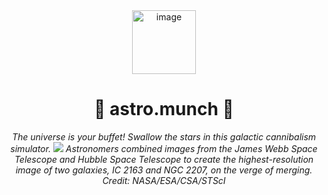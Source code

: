 <div align="center">
  <img width="102" height="102" alt="image" src="https://github.com/user-attachments/assets/f1f81f1f-dd3f-4c07-815e-4efc79b7ac7f" />

  <h1> 🌌 astro.munch 🌠 </h1>
  <em> The universe is your buffet! Swallow the stars in this galactic cannibalism simulator. </em>
  <img src = "https://github.com/user-attachments/assets/4c4872e5-1d7d-420e-a137-a29181f42b2f">
  <em>Astronomers combined images from the James Webb Space Telescope and Hubble Space Telescope to create the highest-resolution image of two galaxies, IC 2163 and NGC 2207, on the verge of merging. Credit: NASA/ESA/CSA/STScI</em>
</div>

